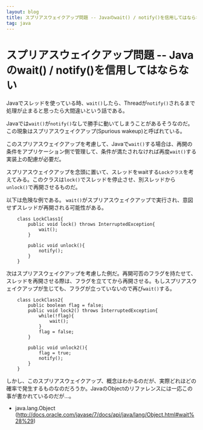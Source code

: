 ```yaml
---
layout: blog
title: スプリアスウェイクアップ問題 -- Javaのwait() / notify()を信用してはならない
tag: java
---
```


# スプリアスウェイクアップ問題 -- Javaのwait() / notify()を信用してはならない

Javaでスレッドを使っている時、`wait()`したら、Threadが`notify()`されるまで処理が止まると思ったら大間違いという話である。

Javaでは`wait()`が`notify()`なしで勝手に動いてしまうことがあるそうなのだ。この現象はスプリアスウェイクアップ(Spurious wakeup)と呼ばれている。

このスプリアスウェイクアップを考慮して、Javaで`wait()`する場合は、再開の条件をアプリケーション側で管理して、条件が満たされなければ再度`wait()`する実装上の配慮が必要だ。

スプリアスウェイクアップを念頭に置いて、スレッドをwaitする`Lockクラス`を考えてみる。このクラスは`lock()`でスレッドを停止させ、別スレッドから`unlock()`で再開させるものだ。

以下は危険な例である。
`wait()`がスプリアスウェイクアップで実行され、意図せずスレッドが再開される可能性がある。

~~~~
	class LockClass1{
		public void lock() throws InterruptedException{
			wait();
		}
		
		public void unlock(){
			notify();
		}
	}
~~~~
	
次はスプリアスウェイクアップを考慮した例だ。再開可否のフラグを持たせて、スレッドを再開させる際は、フラグを立ててから再開させる。もしスプリアスウェイクアップが生じても、フラグが立っていないので再び`wait()`する。

~~~~
	class LockClass2{
		public boolean flag = false;
		public void lock2() throws InterruptedException{
			while(!flag){
				wait();
			}
			flag = false;
		}
		
		public void unlock2(){
			flag = true;
			notify();
		}
	}
~~~~

しかし、このスプリアスウェイクアップ、概念はわかるのだが、実際どれほどの確率で発生するものなのだろうか。JavaのObjectのリファレンスには一応この事が書かれているのだが…。

- java.lang.Object (http://docs.oracle.com/javase/7/docs/api/java/lang/Object.html#wait%28%29)
